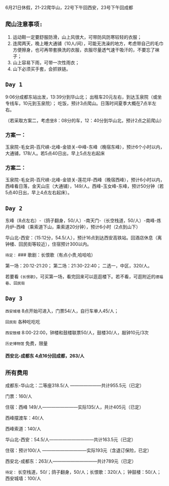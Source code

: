 6月21日休假，21-22爬华山，22号下午回西安，23号下午回成都

## `爬山注意事项:`
1. 运动鞋一定要舒服防滑，山上风很大，可带防风防寒较轻的衣服；
2. 连爬两天，晚上睡大通铺（10人/间），可能无洗澡的地方，考虑带自己的毛巾方便擦身，也可再带套换洗的衣服，衣服尽量透气速干吸汗的，不要忘了袜子；
3. 山上容易下雨，可带一次性雨衣；
4. 山下必须买手套，会抓铁链。

## `Day 1`

9:06分成都东站出发，13:39分到华山北；
出租车20元左右，到达玉泉院（或坐专线车，10元到玉泉院）；
吃饭，预计3点爬山。日落时间夏季大概在7点半左右。

（若采取方案二，考虑坐8：08分的车，12：40分到华山北，预计2点之前爬山）

### 方案一：
玉泉院-毛女洞-百尺峡-北峰-金锁关-中峰-东峰（晚宿东峰），预计6个小时以内，大通铺，178/人。若5点40日出，早上5点左右起床

### 方案二：
玉泉院-毛女洞-百尺峡-北峰-金锁关-莲花坪-西峰（晚宿西峰），预计6小时以内，西峰看日落，金天山庄（大通铺），149/人。西峰-玉女峰-东峰，预计50分钟（若5点40日出，早上4点左右起床）。

## `Day 2`

东峰（8点左右）-（鸽子翻身，50/人）-南天门-（长空栈道，50/人）-南峰-炼丹炉-西峰（乘索道下山，乘索道20分钟），预计6小时（2点到山下）

华山北-西安：（15:12分，54.5/人），预计16点到达西安高铁站。回酒店休息（离钟楼、回民街等较近），住宿预计300以内。

`待定：` ### 歌剧：长恨歌（有点小贵,哈哈哈）

第一场：20:12-21:20；   第二场：21:30-22:40；   二选一，中区，320/人。

若要看`《长恨歌》`，可买第一场，看完回来可以逛逛楼下。若不看，可逛附近的`德福巷`、`回民街`

## `Day 3`

`西安城墙`
8点开始可进入，门票54/人，自行车单人45/人；

`回民街`
各种吃吃吃

`西安鼓楼`
8:00-22:00，钟楼和鼓楼联票50/人，鼓楼30/人，敲钟10元/3次

`历史博物馆`
免费，限量


#### 西安北-成都东 4点16分回成都，263/人



## `所有费用`
成都东-华山北：二等座318.5/人 ———————共计955.5元（已定）

门票：160/人

住宿：西峰 149/人————————实际135/人，共计405元（已定）

西峰摆渡车：40/人

西峰索道：140/人

华山北-西安：54.5/人——————————共计163.5元（已定）

住宿：预计100/人 ——————————实际193元（含退订保险，已定）

西安北-成都东：263/人——————————共计789元（已定）

`待定：` 长空栈道，50/；鸽子翻身，50/人；长恨歌：320/人； 钟鼓楼：50/人；西安城墙：100/人